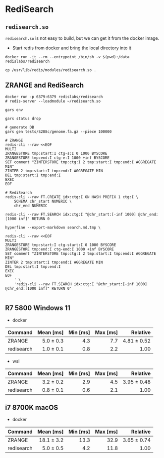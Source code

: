 # RediSearch

## `redisearch.so`

`redisearch.so` is not easy to build, but we can get it from the docker image.

* Start redis from docker and bring the local directory into it

```shell
docker run -it --rm --entrypoint /bin/sh -v $(pwd):/data redislabs/redisearch

cp /usr/lib/redis/modules/redisearch.so .

```

## ZRANGE and RediSearch

```shell
docker run -p 6379:6379 redislabs/redisearch
# redis-server --loadmodule ~/redisearch.so

gars env

gars status drop

# generate DB
gars gen tests/S288c/genome.fa.gz --piece 100000

# ZRANGE
redis-cli --raw <<EOF
MULTI
ZRANGESTORE tmp:start:I ctg-s:I 0 1000 BYSCORE
ZRANGESTORE tmp:end:I ctg-e:I 1000 +inf BYSCORE
SET comment "ZINTERSTORE tmp:ctg:I 2 tmp:start:I tmp:end:I AGGREGATE MIN"
ZINTER 2 tmp:start:I tmp:end:I AGGREGATE MIN
DEL tmp:start:I tmp:end:I
EXEC
EOF

# RediSearch
redis-cli --raw FT.CREATE idx:ctg:I ON HASH PREFIX 1 ctg:I \
    SCHEMA chr_start NUMERIC \
    chr_end NUMERIC

redis-cli --raw FT.SEARCH idx:ctg:I "@chr_start:[-inf 1000] @chr_end:[1000 inf]" RETURN 0

hyperfine --export-markdown search.md.tmp \
    '
redis-cli --raw <<EOF
MULTI
ZRANGESTORE tmp:start:I ctg-start:I 0 1000 BYSCORE
ZRANGESTORE tmp:end:I ctg-end:I 1000 +inf BYSCORE
SET comment "ZINTERSTORE tmp:ctg:I 2 tmp:start:I tmp:end:I AGGREGATE MIN"
ZINTER 2 tmp:start:I tmp:end:I AGGREGATE MIN
DEL tmp:start:I tmp:end:I
EXEC
EOF
    ' \
    'redis-cli --raw FT.SEARCH idx:ctg:I "@chr_start:[-inf 1000] @chr_end:[1000 inf]" RETURN 0'


```

## R7 5800 Windows 11

* docker

| Command    | Mean [ms] | Min [ms] | Max [ms] |    Relative |
|:-----------|----------:|---------:|---------:|------------:|
| ZRANGE     | 5.0 ± 0.3 |      4.3 |      7.7 | 4.81 ± 0.52 |
| redisearch | 1.0 ± 0.1 |      0.8 |      2.2 |        1.00 |

* wsl

| Command    | Mean [ms] | Min [ms] | Max [ms] |    Relative |
|:-----------|----------:|---------:|---------:|------------:|
| ZRANGE     | 3.2 ± 0.2 |      2.9 |      4.5 | 3.95 ± 0.48 |
| redisearch | 0.8 ± 0.1 |      0.6 |      2.1 |        1.00 |

## i7 8700K macOS

* docker

| Command    |  Mean [ms] | Min [ms] | Max [ms] |    Relative |
|:-----------|-----------:|---------:|---------:|------------:|
| ZRANGE     | 18.1 ± 3.2 |     13.3 |     32.9 | 3.65 ± 0.74 |
| redisearch |  5.0 ± 0.5 |      4.2 |     11.8 |        1.00 |
